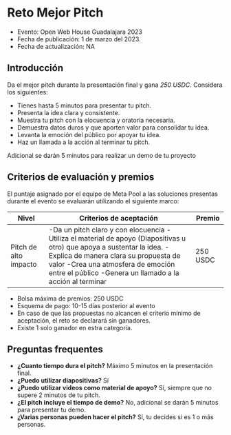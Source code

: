 # Reto Mejor Pitch

* Evento: Open Web House Guadalajara 2023
* Fecha de publicación: 1 de marzo del 2023.
* Fecha de actualización: NA
  

## Introducción

Da el mejor pitch durante la presentación final y gana *250 USDC*. Considera los siguientes:

- Tienes hasta 5 minutos para presentar tu pitch. 
- Presenta la idea clara y consistente.
- Muestra tu pitch con la elocuencia y oratoria necesaria.
- Demuestra datos duros y que aporten valor para consolidar tu idea.
- Levanta la emoción del público por apoyar tu idea.
- Haz un llamada a la acción al terminar tu pitch.
 
Adicional se darán 5 minutos para realizar un demo de tu proyecto


## Criterios de evaluación y premios

El puntaje asignado por el equipo de Meta Pool a las soluciones presentas durante el evento se evaluarán utilizando el siguiente marco:

| Nivel                 | Criterios de aceptación                                                                                                                                                                                                                                          | Premio   |
|-----------------------|------------------------------------------------------------------------------------------------------------------------------------------------------------------------------------------------------------------------------------------------------------------|----------|
| Pitch de alto impacto | -Da un pitch claro y con elocuencia -Utiliza el material de apoyo (Diapositivas u otro) que apoya a sustentar la idea. -Explica de manera clara su propuesta de valor -Crea una atmosfera de emoción entre el público -Genera un llamado a la acción al terminar | 250 USDC |


- Bolsa máxima de premios: 250 USDC
- Esquema de pago: 10-15 días posterior al evento
- En caso de que las propuestas no alcancen el criterio mínimo de aceptación, el reto se declarará sin ganadores.
- Existe 1 solo ganador en estra categoría.



## Preguntas frequentes

* **¿Cuanto tiempo dura el pitch?** Máximo 5 minutos en la presentación final. 
* **¿Puedo utilizar diapositivas?** Sí
* **¿Puedo utilizar videos como material de apoyo?** Sí, siempre que no supere 2 minutos de tu pitch.
* **¿El pitch incluye el tiempo de demo?** No, adicional se darán 5 minutos para presentar tu demo.
* **¿Varias personas pueden hacer el pitch?** Sí, tu decides si es 1 o más personas.
  

